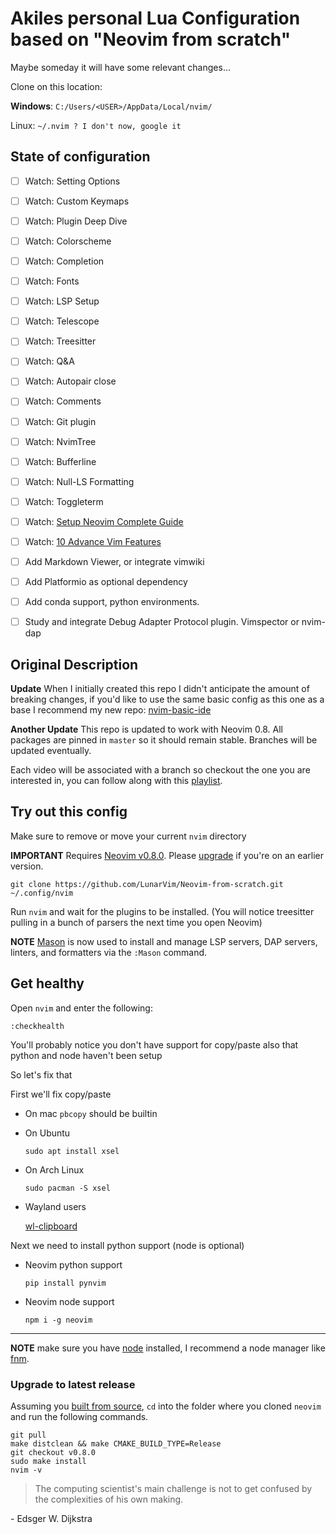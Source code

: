 # Akiles personal Lua Configuration based on "Neovim from scratch"

Maybe someday it will have some relevant changes...

Clone on this location:

**Windows**: `C:/Users/<USER>/AppData/Local/nvim/`

Linux: `~/.nvim ? I don't now, google it`

## State of configuration

* [ ] Watch: Setting Options
* [ ] Watch: Custom Keymaps
* [ ] Watch: Plugin Deep Dive
* [ ] Watch: Colorscheme
* [ ] Watch: Completion
* [ ] Watch: Fonts
* [ ] Watch: LSP Setup
* [ ] Watch: Telescope
* [ ] Watch: Treesitter
* [ ] Watch: Q&A
* [ ] Watch: Autopair close
* [ ] Watch: Comments
* [ ] Watch: Git plugin
* [ ] Watch: NvimTree
* [ ] Watch: Bufferline
* [ ] Watch: Null-LS Formatting
* [ ] Watch: Toggleterm
* [ ] Watch: [Setup Neovim Complete Guide](https://www.youtube.com/watch?v=vdn_pKJUda8)
* [ ] Watch: [10 Advance Vim Features](https://www.youtube.com/watch?v=gccGjwTZA7k)
* [ ] Add Markdown Viewer, or integrate vimwiki
* [ ] Add Platformio as optional dependency
* [ ] Add conda support, python environments.
* [ ] Study and integrate Debug Adapter Protocol plugin. Vimspector or nvim-dap




## Original Description

**Update** When I initially created this repo I didn't anticipate the amount of breaking changes, if you'd like to use the same basic config as this one as a base I recommend my new repo: [nvim-basic-ide](https://github.com/LunarVim/nvim-basic-ide)

**Another Update** This repo is updated to work with Neovim 0.8. All packages are pinned in `master` so it should remain stable. Branches will be updated eventually.

Each video will be associated with a branch so checkout the one you are interested in, you can follow along with this [playlist](https://www.youtube.com/watch?v=ctH-a-1eUME&list=PLhoH5vyxr6Qq41NFL4GvhFp-WLd5xzIzZ).

## Try out this config

Make sure to remove or move your current `nvim` directory

**IMPORTANT** Requires [Neovim v0.8.0](https://github.com/neovim/neovim/releases). Please [upgrade](#upgrade-to-latest-release) if you're on an earlier version. 
```
git clone https://github.com/LunarVim/Neovim-from-scratch.git ~/.config/nvim
```

Run `nvim` and wait for the plugins to be installed. (You will notice treesitter pulling in a bunch of parsers the next time you open Neovim) 

**NOTE** [Mason](https://github.com/williamboman/mason.nvim) is now used to install and manage LSP servers, DAP servers, linters, and formatters via the `:Mason` command.

## Get healthy

Open `nvim` and enter the following:

```
:checkhealth
```

You'll probably notice you don't have support for copy/paste also that python and node haven't been setup

So let's fix that

First we'll fix copy/paste

- On mac `pbcopy` should be builtin

- On Ubuntu

  ```
  sudo apt install xsel
  ```

- On Arch Linux

  ```
  sudo pacman -S xsel
  ```
  
- Wayland users

  [wl-clipboard](https://github.com/bugaevc/wl-clipboard)


Next we need to install python support (node is optional)

- Neovim python support

  ```
  pip install pynvim
  ```

- Neovim node support

  ```
  npm i -g neovim
  ```
---

**NOTE** make sure you have [node](https://nodejs.org/en/) installed, I recommend a node manager like [fnm](https://github.com/Schniz/fnm).

### Upgrade to latest release

Assuming you [built from source](https://github.com/neovim/neovim/wiki/Building-Neovim#quick-start), `cd` into the folder where you cloned `neovim` and run the following commands. 
```
git pull
make distclean && make CMAKE_BUILD_TYPE=Release
git checkout v0.8.0
sudo make install
nvim -v
```

> The computing scientist's main challenge is not to get confused by the complexities of his own making. 

\- Edsger W. Dijkstra
